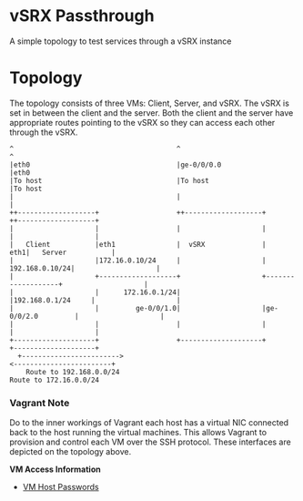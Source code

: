 vSRX Passthrough
================

A simple topology to test services through a vSRX instance

Topology
========

The topology consists of three VMs: Client, Server, and vSRX. The vSRX is set in between the client and the server. Both the client and the server have appropriate routes pointing to the vSRX so they can access each other through the vSRX.

```
^                                        ^                                        ^
|eth0                                    |ge-0/0/0.0                              |eth0
|To host                                 |To host                                 |To host
|                                        |                                        |
++-------------------+                   ++-------------------+                   ++-------------------+
|                    |                   |                    |                   |                    |
|   Client           |eth1               |  vSRX              |               eth1|   Server           |
|                    |172.16.0.10/24     |                    |    192.168.0.10/24|                    |
|                    +-------------------+                    +-------------------+                    |
|                    |      172.16.0.1/24|                    |192.168.0.1/24     |                    |
|                    |         ge-0/0/1.0|                    |ge-0/0/2.0         |                    |
|                    |                   |                    |                   |                    |
+--------------------+                   +--------------------+                   +--------------------+
  +------------------------>                                              <------------------------+
    Route to 192.168.0.0/24                                                 Route to 172.16.0.0/24
```

### Vagrant Note

Do to the inner workings of Vagrant each host has a virtual NIC connected back to the host running the virtual machines. This allows Vagrant to provision and control each VM over the SSH protocol. These interfaces are depicted on the topology above.

**VM Access Information**

-	[VM Host Passwords](https://github.com/JNPRAutomate/vSRX-Passthrough/blob/master/docs/vmpasswords.md)
